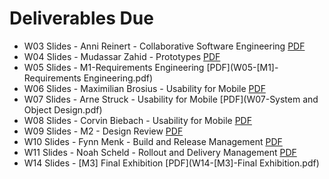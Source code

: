 # Deliverables Due

- W03 Slides - Anni Reinert - Collaborative Software Engineering [PDF](W03-Slides-Collaborative_Software_Development.pdf)
- W04 Slides - Mudassar Zahid - Prototypes [PDF](W04-Slides-Prototypes.pdf)
- W05 Slides - M1-Requirements Engineering [PDF](W05-[M1]-Requirements Engineering.pdf)
- W06 Slides - Maximilian Brosius - Usability for Mobile [PDF](W06-UsabillityforMobile.pdf)
- W07 Slides - Arne Struck - Usability for Mobile [PDF](W07-System and Object Design.pdf)
- W08 Slides - Corvin Biebach - Usability for Mobile [PDF](W08-Testing_and_Quality_Management.pdf)
- W09 Slides - M2 - Design Review [PDF](W09-M2-Design_Review.pdf)
- W10 Slides - Fynn Menk - Build and Release Management [PDF](W10-Build_and_Release_Management.pdf)
- W11 Slides - Noah Scheld - Rollout and Delivery Management [PDF](W11-Rollout_and_Delivery_Management.pdf)
- W14 Slides - [M3] Final Exhibition [PDF](W14-[M3]-Final Exhibition.pdf)